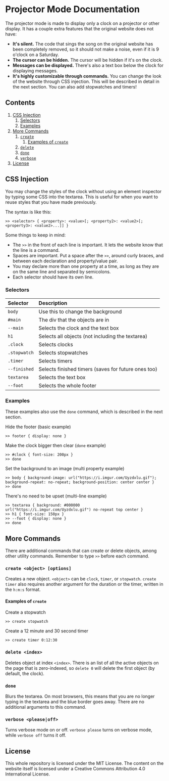 # Projector Mode Documentation
The projector mode is made to display only a clock on a projector or other display. It has a couple extra features that the original website does not have:

- **It's silent.** The code that sings the song on the original website has been completely removed, so it should not make a noise, even if it is 9 o'clock on a Saturday.
- **The cursor can be hidden.** The cursor will be hidden if it's on the clock.
- **Messages can be displayed.** There's also a text box below the clock for displaying messages.
- **It's highly customizable through commands.** You can change the look of the website through CSS injection. This will be described in detail in the next section. You can also add stopwatches and timers!

## Contents
1. [CSS Injection](#css-injection)
    1. [Selectors](#selectors)
    2. [Examples](#examples)
2. [More Commands](#more-commands)
    1. [`create`](#create-object-options)
        1. [Examples of `create`](#examples-of-create)
    2. [`delete`](#delete-index)
    3. [`done`](#done)
    4. [`verbose`](#verbose-pleaseoff)
3. [License](#license)

## CSS Injection
You may change the styles of the clock without using an element inspector by typing some CSS into the textarea. This is useful for when you want to reuse styles that you have made previously.

The syntax is like this:
```
>> <selector> { <property>: <value>[; <property2>: <value2>[; <property3>: <value2>...]] }
```

Some things to keep in mind:
- The `>>` in the front of each line is important. It lets the website know that the line is a command.
- Spaces are important. Put a space after the `>>`, around curly braces, and between each declaration and property/value pair.
- You may declare more than one property at a time, as long as they are on the same line and separated by semicolons.
- Each selector should have its own line.

### Selectors

| Selector                 | Description                                      |
| :----------------------- | :----------------------------------------------- |
| `body`                   | Use this to change the background                |
| `#main`                  | The div that the objects are in                  |
| `--main`                 | Selects the clock and the text box               |
| `h1`                     | Selects all objects (not including the textarea) |
| `.clock`                 | Selects clocks                                   |
| `.stopwatch`             | Selects stopwatches                              |
| `.timer`                 | Selects timers                                   |
| `--finished`             | Selects finished timers (saves for future ones too) |
| `textarea`               | Selects the text box                             |
| `--foot`                 | Selects the whole footer                         |

### Examples
These examples also use the `done` command, which is described in the next section.

Hide the footer (basic example)
```
>> footer { display: none }
```

Make the clock bigger then clear (`done` example)
```
>> #clock { font-size: 200px }
>> done
```
Set the background to an image (multi property example)
```
>> body { background-image: url("https://i.imgur.com/Uyzdxlu.gif"); background-repeat: no-repeat; background-position: center center }
>> done
```

<!-- removed in favor of the next one
Change the colors to mimic the original website (multi-line example)
```
>> body { background-color: #ffffff }
>> #clock { color: #000000 }
>> --foot { color: #dcdcdc }
>> done
```
-->

There's no need to be upset (multi-line example)
```
>> textarea { background: #000000 url("https://i.imgur.com/Uyzdxlu.gif") no-repeat top center }
>> h1 { font-size: 150px }
>> --foot { display: none }
>> done
```

## More Commands
There are additional commands that can create or delete objects, among other utility commands. Remember to type `>>` before each command.

### `create <object> [options]`
Creates a new object. `<object>` can be `clock`, `timer`, or `stopwatch`. `create timer` also requires another argument for the duration or the timer, written in the `h:m:s` format.

#### Examples of `create`
Create a stopwatch
```
>> create stopwatch
```

Create a 12 minute and 30 second timer
```
>> create timer 0:12:30
```

### `delete <index>`
Deletes object at index `<index>`. There is an list of all the active objects on the page that is zero-indexed, so `delete 0` will delete the first object (by default, the clock).

### `done`
Blurs the textarea. On most browsers, this means that you are no longer typing in the textarea and the blue border goes away. There are no additional arguments to this command.

### `verbose <please|off>`
Turns verbose mode on or off. `verbose please` turns on verbose mode, while `verbose off` turns it off.

## License
This whole repository is licensed under the MIT License. The content on the website itself is licensed under a Creative Commons Attribution 4.0 International License.
